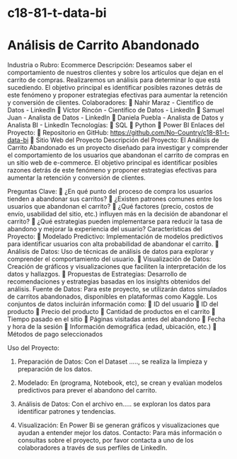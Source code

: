 # c18-81-t-data-bi
# Análisis de Carrito Abandonado
Industria o Rubro: 
Ecommerce
Descripción: Deseamos saber el comportamiento de nuestros clientes y sobre los artículos que dejan en el carrito de compras. Realizaremos un análisis para determinar lo que está sucediendo. El objetivo principal es identificar posibles razones detrás de este fenómeno y proponer estrategias efectivas para aumentar la retención y conversión de clientes.
Colaboradores:
	Nahir Maraz - Científico de Datos - LinkedIn
	Víctor Rincón - Científico de Datos - LinkedIn
	Samuel Juan - Analista de Datos - LinkedIn
	Daniela Puebla - Analista de Datos y Analista BI - LinkedIn
Tecnologías:
	SQL
	Python
	Power BI
Enlaces del Proyecto:
	Repositorio en GitHub: https://github.com/No-Country/c18-81-t-data-bi 
	Sitio Web del Proyecto
Descripción del Proyecto: El Análisis de Carrito Abandonado es un proyecto diseñado para investigar y comprender el comportamiento de los usuarios que abandonan el carrito de compras en un sitio web de e-commerce. El objetivo principal es identificar posibles razones detrás de este fenómeno y proponer estrategias efectivas para aumentar la retención y conversión de clientes.

Preguntas Clave:
	¿En qué punto del proceso de compra los usuarios tienden a abandonar sus carritos?
	¿Existen patrones comunes entre los usuarios que abandonan el carrito?
	¿Qué factores (precio, costos de envío, usabilidad del sitio, etc.) influyen más en la decisión de abandonar el carrito?
	¿Qué estrategias pueden implementarse para reducir la tasa de abandono y mejorar la experiencia del usuario?
Características del Proyecto:
	Modelado Predictivo: Implementación de modelos predictivos para identificar usuarios con alta probabilidad de abandonar el carrito.
	Análisis de Datos: Uso de técnicas de análisis de datos para explorar y comprender el comportamiento del usuario.
	Visualización de Datos: Creación de gráficos y visualizaciones que faciliten la interpretación de los datos y hallazgos.
	Propuestas de Estrategias: Desarrollo de recomendaciones y estrategias basadas en los insights obtenidos del análisis.
Fuente de Datos: Para este proyecto, se utilizarán datos simulados de carritos abandonados, disponibles en plataformas como Kaggle. Los conjuntos de datos incluirán información como:
	ID del usuario
	ID del producto
	Precio del producto
	Cantidad de productos en el carrito
	Tiempo pasado en el sitio
	Páginas visitadas antes del abandono
	Fecha y hora de la sesión
	Información demográfica (edad, ubicación, etc.)
	Métodos de pago seleccionados



Uso del Proyecto:
1.	Preparación de Datos: Con el Dataset ….., se realiza la limpieza y preparación de los datos.
2.	Modelado: En (programa, Notebook, etc), se crean y evalúan modelos predictivos para prever el abandono del carrito.

3.	Análisis de Datos: Con el archivo en….. se exploran los datos para identificar patrones y tendencias.
4.	Visualización: En Power Bi se generan gráficos y visualizaciones que ayudan a entender mejor los datos.
Contacto: Para más información o consultas sobre el proyecto, por favor contacta a uno de los colaboradores a través de sus perfiles de LinkedIn.
